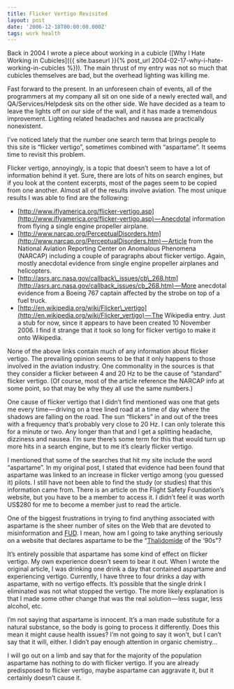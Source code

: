 ```yaml
---
title: Flicker Vertigo Revisited
layout: post
date: '2006-12-18T00:00:00.000Z'
tags: work health
---
```


Back in 2004 I wrote a piece about working in a cubicle ([Why I Hate Working in Cubicles]({{ site.baseurl }}{% post_url 2004-02-17-why-i-hate-working-in-cubicles %})). The main thrust of my entry was not so much that cubicles themselves are bad, but the overhead lighting was killing me.

Fast forward to the present. In an unforeseen chain of events, all of the programmers at my company all sit on one side of a newly erected wall, and QA/Services/Helpdesk sits on the other side. We have decided as a team to leave the lights off on our side of the wall, and it has made a tremendous improvement. Lighting related headaches and nausea are practically nonexistent.

I’ve noticed lately that the number one search term that brings people to this site is “flicker vertigo”, sometimes combined with “aspartame”. It seems time to revisit this problem.

Flicker vertigo, annoyingly, is a topic that doesn’t seem to have a lot of information behind it yet. Sure, there are lots of hits on search engines, but if you look at the content excerpts, most of the pages seem to be copied from one another. Almost all of the results involve aviation. The most unique results I was able to find are the following:

*   [http://www.iflyamerica.org/flicker-vertigo.asp](http://www.iflyamerica.org/flicker-vertigo.asp) — Anecdotal information from flying a single engine propeller airplane.
*   [http://www.narcap.org/PerceptualDisorders.htm](http://www.narcap.org/PerceptualDisorders.htm) — Article from the National Aviation Reporting Center on Anomalous Phenomena (NARCAP) including a couple of paragraphs about flicker vertigo. Again, mostly anecdotal evidence from single engine propeller airplanes and helicopters.
*   [http://asrs.arc.nasa.gov/callback\_issues/cb\_268.htm](http://asrs.arc.nasa.gov/callback_issues/cb_268.htm) — More anecdotal evidence from a Boeing 767 captain affected by the strobe on top of a fuel truck.
*   [http://en.wikipedia.org/wiki/Flicker\_vertigo](http://en.wikipedia.org/wiki/Flicker_vertigo) — The Wikipedia entry. Just a stub for now, since it appears to have been created 10 November 2006. I find it strange that it took so long for flicker vertigo to make it onto Wikipedia.

None of the above links contain much of any information about flicker vertigo. The prevailing opinion seems to be that it only happens to those involved in the aviation industry. One commonality in the sources is that they consider a flicker between 4 and 20 Hz to be the cause of “standard” flicker vertigo. (Of course, most of the article reference the NARCAP info at some point, so that may be why they all use the same numbers.)

One cause of flicker vertigo that I didn’t find mentioned was one that gets me every time — driving on a tree lined road at a time of day where the shadows are falling on the road. The sun “flickers” in and out of the trees with a frequency that’s probably very close to 20 Hz. I can only tolerate this for a minute or two. Any longer than that and I get a splitting headache, dizziness and nausea. I’m sure there’s some term for this that would turn up more hits in a search engine, but to me it’s clearly flicker vertigo.

I mentioned that some of the searches that hit my site include the word “aspartame”. In my original post, I stated that evidence had been found that aspartame was linked to an increase in flicker vertigo among (you guessed it) pilots. I still have not been able to find the study (or studies) that this information came from. There is an article on the Flight Safety Foundation’s website, but you have to be a member to access it. I didn’t feel it was worth US$280 for me to become a member just to read the article.

One of the biggest frustrations in trying to find anything associated with aspartame is the sheer number of sites on the Web that are devoted to misinformation and [FUD](http://en.wikipedia.org/wiki/Fear%2C_uncertainty_and_doubt "Fear, Uncertainty and Doubt"). I mean, how am I going to take anything seriously on a website that declares aspartame to be the “[Thalidomide](http://en.wikipedia.org/wiki/Thalidomide) of the ’90s”?

It’s entirely possible that aspartame has some kind of effect on flicker vertigo. My own experience doesn’t seem to bear it out. When I wrote the original article, I was drinking one drink a day that contained aspartame and experiencing vertigo. Currently, I have three to four drinks a day with aspartame, with no vertigo effects. It’s possible that the single drink I eliminated was not what stopped the vertigo. The more likely explanation is that I made some other change that was the real solution — less sugar, less alcohol, etc.

I’m not saying that aspartame is innocent. It’s a man made substitute for a natural substance, so the body is going to process it differently. Does this mean it might cause health issues? I’m not going to say it won’t, but I can’t say that it will, either. I didn’t pay enough attention in organic chemistry…

I will go out on a limb and say that for the majority of the population aspartame has nothing to do with flicker vertigo. If you are already predisposed to flicker vertigo, maybe aspartame can aggravate it, but it certainly doesn’t cause it.

